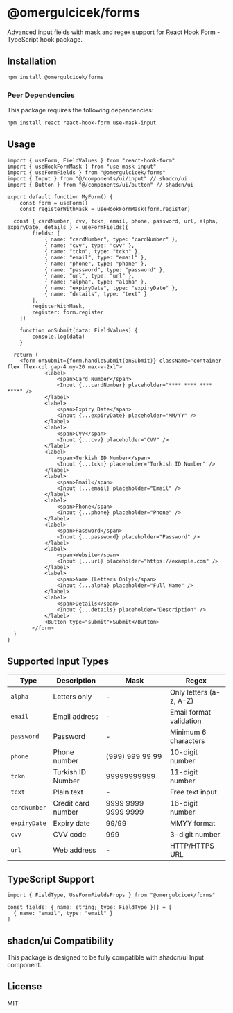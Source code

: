 # @omergulcicek/forms

Advanced input fields with mask and regex support for React Hook Form - TypeScript hook package.

## Installation

```bash
npm install @omergulcicek/forms
```

### Peer Dependencies

This package requires the following dependencies:

```bash
npm install react react-hook-form use-mask-input
```

## Usage

```tsx
import { useForm, FieldValues } from "react-hook-form"
import { useHookFormMask } from "use-mask-input"
import { useFormFields } from "@omergulcicek/forms"
import { Input } from "@/components/ui/input" // shadcn/ui
import { Button } from "@/components/ui/button" // shadcn/ui

export default function MyForm() {
	const form = useForm()
	const registerWithMask = useHookFormMask(form.register)

  const { cardNumber, cvv, tckn, email, phone, password, url, alpha, expiryDate, details } = useFormFields({
		fields: [
			{ name: "cardNumber", type: "cardNumber" },
			{ name: "cvv", type: "cvv" },
			{ name: "tckn", type: "tckn" },
			{ name: "email", type: "email" },
			{ name: "phone", type: "phone" },
			{ name: "password", type: "password" },
			{ name: "url", type: "url" },
			{ name: "alpha", type: "alpha" },
			{ name: "expiryDate", type: "expiryDate" },
			{ name: "details", type: "text" }
		],
		registerWithMask,
		register: form.register
	})

	function onSubmit(data: FieldValues) {
		console.log(data)
	}

  return (
    <form onSubmit={form.handleSubmit(onSubmit)} className="container flex flex-col gap-4 my-20 max-w-2xl">
			<label>
				<span>Card Number</span>
				<Input {...cardNumber} placeholder="**** **** **** ****" />
			</label>
			<label>
				<span>Expiry Date</span>
				<Input {...expiryDate} placeholder="MM/YY" />
			</label>
			<label>
				<span>CVV</span>
				<Input {...cvv} placeholder="CVV" />
			</label>
			<label>
				<span>Turkish ID Number</span>
				<Input {...tckn} placeholder="Turkish ID Number" />
			</label>
			<label>
				<span>Email</span>
				<Input {...email} placeholder="Email" />
			</label>
			<label>
				<span>Phone</span>
				<Input {...phone} placeholder="Phone" />
			</label>
			<label>
				<span>Password</span>
				<Input {...password} placeholder="Password" />
			</label>
			<label>
				<span>Website</span>
				<Input {...url} placeholder="https://example.com" />
			</label>
			<label>
				<span>Name (Letters Only)</span>
				<Input {...alpha} placeholder="Full Name" />
			</label>
			<label>
				<span>Details</span>
				<Input {...details} placeholder="Description" />
			</label>
			<Button type="submit">Submit</Button>
		</form>
  )
}
```

## Supported Input Types

| Type | Description | Mask | Regex |
|------|-------------|------|-------|
| `alpha` | Letters only | - | Only letters (a-z, A-Z) |
| `email` | Email address | - | Email format validation |
| `password` | Password | - | Minimum 6 characters |
| `phone` | Phone number | (999) 999 99 99 | 10-digit number |
| `tckn` | Turkish ID Number | 99999999999 | 11-digit number |
| `text` | Plain text | - | Free text input |
| `cardNumber` | Credit card number | 9999 9999 9999 9999 | 16-digit number |
| `expiryDate` | Expiry date | 99/99 | MMYY format |
| `cvv` | CVV code | 999 | 3-digit number |
| `url` | Web address | - | HTTP/HTTPS URL |

## TypeScript Support

```tsx
import { FieldType, UseFormFieldsProps } from "@omergulcicek/forms"

const fields: { name: string; type: FieldType }[] = [
  { name: "email", type: "email" }
]
```

## shadcn/ui Compatibility

This package is designed to be fully compatible with shadcn/ui Input component.

## License

MIT